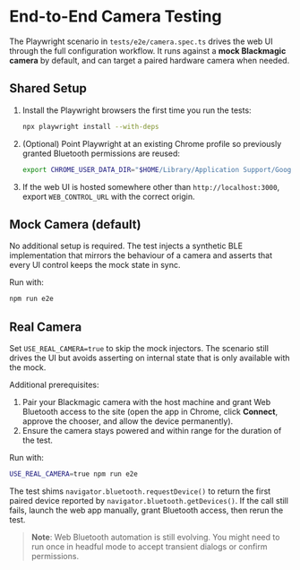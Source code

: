 # End-to-End Camera Testing

The Playwright scenario in `tests/e2e/camera.spec.ts` drives the web UI through the full
configuration workflow. It runs against a **mock Blackmagic camera** by default, and can target a
paired hardware camera when needed.

## Shared Setup

1. Install the Playwright browsers the first time you run the tests:

   ```bash
   npx playwright install --with-deps
   ```

2. (Optional) Point Playwright at an existing Chrome profile so previously granted Bluetooth
   permissions are reused:

   ```bash
   export CHROME_USER_DATA_DIR="$HOME/Library/Application Support/Google/Chrome/Profile 2"
   ```

3. If the web UI is hosted somewhere other than `http://localhost:3000`, export
   `WEB_CONTROL_URL` with the correct origin.

## Mock Camera (default)

No additional setup is required. The test injects a synthetic BLE implementation that mirrors the
behaviour of a camera and asserts that every UI control keeps the mock state in sync.

Run with:

```bash
npm run e2e
```

## Real Camera

Set `USE_REAL_CAMERA=true` to skip the mock injectors. The scenario still drives the UI but avoids
asserting on internal state that is only available with the mock.

Additional prerequisites:

1. Pair your Blackmagic camera with the host machine and grant Web Bluetooth access to the site
   (open the app in Chrome, click **Connect**, approve the chooser, and allow the device
   permanently).
2. Ensure the camera stays powered and within range for the duration of the test.

Run with:

```bash
USE_REAL_CAMERA=true npm run e2e
```

The test shims `navigator.bluetooth.requestDevice()` to return the first paired device reported by
`navigator.bluetooth.getDevices()`. If the call still fails, launch the web app manually, grant
Bluetooth access, then rerun the test.

> **Note**: Web Bluetooth automation is still evolving. You might need to run once in headful mode
> to accept transient dialogs or confirm permissions.
